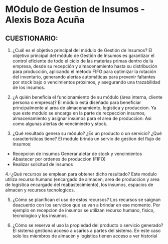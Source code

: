 # MOdulo de Gestion de Insumos - Alexis Boza Acuña

## CUESTIONARIO:

1. ¿Cuál es el objetivo principal del módulo de Gestión de Insumos? 
El objetivo principal del módulo de Gestión de Insumos es garantizar el control eficiente de todo el ciclo de las materias primas dentro de la empresa, desde su recepción y almacenamiento hasta su distribución para producción, aplicando el método FIFO para optimizar la rotación del inventario, generando alertas automáticas para prevenir faltantes por stock bajo o vencimientos próximos, y asegurando una trazabilidad de los insumos. 

2. ¿A quién beneficia el funcionamiento de su módulo (área interna, cliente persona o empresa)? 
El módulo está diseñado para beneficiar principalmente al area de almacenamiento, logistica y produccion. Ya que este modulo se encarga en la parte de recpeccion insumos, almacenamiento y asignar insumos para el area de produccion. Asi como algunas alertas de vencimineto y stock. 

3. ¿Qué resultado genera su módulo? ¿Es un producto o un servicio? ¿Qué características tiene? 
El modulo brinda un servio de gestion del flujo de insumos: 
- Recepcion de insumos 
Generar aletar de stock y vencimientos 
Abastecer por ordenes de produccion (FIFO) 
- Realizar solicitud de insumos 

4.-¿Qué recursos se emplean para obtener dicho resultado? 
Este modulo utiliza recurso humano (encargado de almacen, area de produccion y area de logistica encargado del reabastecimiento), los insumos, espacios de almacen y recursos tecnologicos. 

5. ¿Cómo se planifican el uso de estos recursos? 
Los recursos se saignan deacuerdo con los servicios que se van a brindar en ese momento. Por ejemplo en recepcion de insumos se 
utilizan recurso humano, fisico, tecnologico y los insumos. 

6. ¿Cómo se reserva el uso la propiedad del producto o servicio generado? 
El sistema gestiona acceso a usarios a partes del sistema. En este caso solo los miembros de almacén y logística tienen acceso a ver historial 